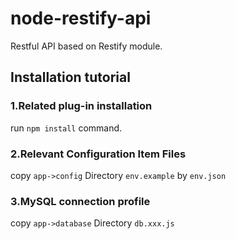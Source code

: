 # node-restify-api
Restful API based on Restify module.

## Installation tutorial

### 1.Related plug-in installation
run <code>npm install</code> command.

### 2.Relevant Configuration Item Files
copy <code>app->config</code> Directory <code>env.example</code> by <code>env.json</code>

### 3.MySQL connection profile
copy <code>app->database</code> Directory <code>db.xxx.js</code>